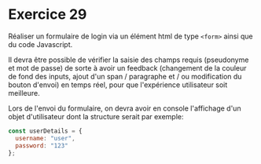 # Exercice 29

Réaliser un formulaire de login via un élément html de type `<form>` ainsi que du code Javascript. 

Il devra être possible de vérifier la saisie des champs requis (pseudonyme et mot de passe) de sorte à avoir un feedback (changement de la couleur de fond des inputs, ajout d'un span / paragraphe et / ou modification du bouton d'envoi) en temps réel, pour que l'expérience utilisateur soit meilleure.

Lors de l'envoi du formulaire, on devra avoir en console l'affichage d'un objet d'utilisateur dont la structure serait par exemple: 

```js
const userDetails = {
  username: "user",
  password: "123"
};
```